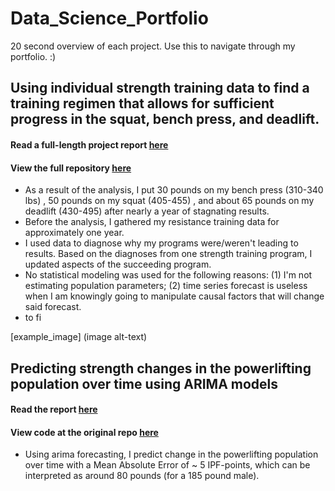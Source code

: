 # Data_Science_Portfolio
20 second overview of each project. Use this to navigate through my portfolio. :)


## Using individual strength training data to find a training regimen that allows for sufficient progress in the squat, bench press, and deadlift.
#### Read a full-length project report [here](https://matthewnaples.github.io/Individual_Strength_Analysis/)
#### View the full repository  [here](https://github.com/matthewnaples/Individual_Strength_Analysis)
* As a result of the analysis, I put 30 pounds on my bench press (310-340 lbs) , 50 pounds on my squat (405-455) , and about 65 pounds on my deadlift (430-495)  after nearly a year of stagnating results.
* Before the analysis, I gathered my resistance training data for approximately one year. 
* I used data to diagnose why my programs were/weren't leading to results. Based on the diagnoses from one strength training program, I updated aspects of the succeeding program. 
* No statistical modeling was used for the following reasons: (1) I'm not estimating population parameters; (2) time series forecast is useless when I am knowingly going to manipulate causal factors that will change said forecast.
* to fi


[example_image] (image alt-text)

## Predicting strength changes in the powerlifting population over time using ARIMA models
#### Read the report [here](https://matthewnaples.github.io/powerlifting_TSA/)
#### View code at the original repo [here](https://github.com/matthewnaples/powerlifting_TSA/) 
* Using arima forecasting, I predict change in the powerlifting population over time with a Mean Absolute Error of ~ 5 IPF-points, which can be interpreted as around 80 pounds (for a 185 pound male).

